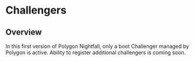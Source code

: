 # Challengers

## Overview
In this first version of Polygon Nightfall, only a boot Challenger managed by Polygon is active. Ability to register additional challengers is coming soon.

